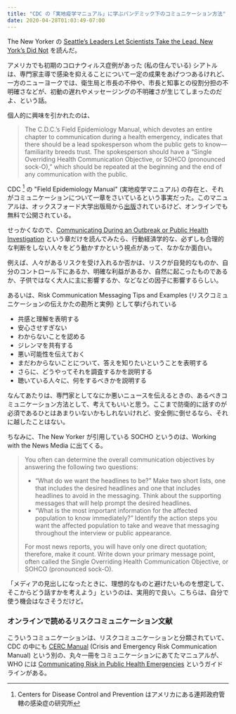 ```yaml
---
title: "CDC の「実地疫学マニュアル」に学ぶパンデミック下のコミュニケーション方法"
date: 2020-04-28T01:03:49-07:00
---
```


The New Yorker の [Seattle’s Leaders Let Scientists Take the Lead. New York’s Did Not](https://www.newyorker.com/magazine/2020/05/04/seattles-leaders-let-scientists-take-the-lead-new-yorks-did-not) を読んだ。

アメリカでも初期のコロナウィルス症例があった (私の住んでいる) シアトルは、専門家主導で感染を抑えることについて一定の成果をあげつつあるけれど、一方のニューヨークでは、衛生局と市長の不仲や、市長と知事との役割分担の不明確さなどが、初動の遅れやメッセージングの不明確さが生じてしまったのだよ、という話。

個人的に興味を引かれたのは、

> The C.D.C.’s Field Epidemiology Manual, which devotes an entire chapter to communication during a health emergency, indicates that there should be a lead spokesperson whom the public gets to know—familiarity breeds trust. The spokesperson should have a “Single Overriding Health Communication Objective, or SOHCO (pronounced sock-O),” which should be repeated at the beginning and the end of any communication with the public.

CDC [^CDC] の "Field Epidemiology Manual" (実地疫学マニュアル) の存在と、それがコミュニケーションについて一章をさいているという事実だった。このマニュアルは、オックスフォード大学出版局から[出版](https://global.oup.com/academic/product/the-cdc-field-epidemiology-manual-9780190624248?cc=us&lang=en&)されているけど、オンラインでも無料で公開されている。

せっかくなので、[Communicating During an Outbreak or Public Health Investigation](https://www.cdc.gov/eis/field-epi-manual/chapters/Communicating-Investigation.html) という章だけを読んでみたら、行動経済学的な、必ずしも合理的な判断をしない人々をどう動かすかという視点があって、なかなか面白い。

例えば、人々があるリスクを受け入れるか否かは、リスクが自発的なものか、自分のコントロール下にあるか、明確な利益があるか、自然に起こったものであるか、子供ではなく大人に主に影響するか、などなどの因子に影響するらしい。

あるいは、Risk Communication Messaging Tips and Examples (リスクコミュニケーションの伝えかたの勘所と実例) として挙げられている

* 共感と理解を表明する
* 安心させすぎない
* わからないことを認める
* ジレンマを共有する
* 悪い可能性を伝えておく
* まだわからないことについて、答えを知りたいということを表明する
* さらに、どうやってそれを調査するかを説明する
* 聴いている人々に、何をするべきかを説明する

なんてあたりは、専門家としてなにか悪いニュースを伝えるときの、あるべきコミュニケーション方法として、考えてもいいと思う。ここまで防衛的に話すのが必須であるひとはあまりいないかもしれないけれど、安全側に倒せるなら、それに越したことはない。

ちなみに、The New Yorker が引用している SOCHO というのは、Working with the News Media に出てくる。

> You often can determine the overall communication objectives by answering the following two questions:
>
> * “What do we want the headlines to be?” Make two short lists, one that includes the desired headlines and one that includes headlines to avoid in the messaging. Think about the supporting messages that will help prompt the desired headlines.
> * “What is the most important information for the affected population to know immediately?” Identify the action steps you want the affected population to take and weave that messaging throughout the interview or public appearance.
>
> For most news reports, you will have only one direct quotation; therefore, make it count. Write down your primary message point, often called the Single Overriding Health Communication Objective, or SOHCO (pronounced sock-O). 

「メディアの見出しになったときに、理想的なものと避けたいものを想定して、そこからどう話すかを考えよう」というのは、実用的で良い。こちらは、自分で使う機会はなさそうだけど。

### オンラインで読めるリスクコミュニケーション文献

こういうコミュニケーションは、リスクコミュニケーションと分類されていて、CDC の中にも [CERC Manual](https://emergency.cdc.gov/cerc/manual/index.asp) (Crisis and Emergency Risk Communication Manual) という別の、丸々一冊をコミュニケーションにあてたマニュアルが、WHO には [Communicating Risk in Public Health Emergencies](https://www.who.int/risk-communication/guidance/download/en/) というガイドラインがある。

[^CDC]: Centers for Disease Control and Prevention はアメリカにある連邦政府管轄の感染症の研究所